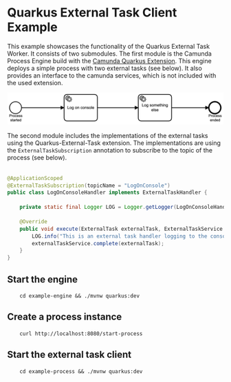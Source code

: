# Quarkus External Task Client Example

This example showcases the functionality of the Quarkus External Task Worker. 
It consists of two submodules. The first module is the Camunda Process Engine build with the [Camunda Quarkus Extension](https://github.com/camunda/camunda-bpm-platform/tree/master/quarkus-extension).
This engine deploys a simple process with two external tasks (see below).
It also provides an interface to the camunda services, which is not included with the used extension.

![Example Process](example-engine/src/main/resources/process.png)

The second module includes the implementations of the external tasks using the Quarkus-External-Task extension.
The implementations are using the ``ExternalTaskSubscription`` annotation to subscribe to the topic of the process (see below).

```java

@ApplicationScoped
@ExternalTaskSubscription(topicName = "LogOnConsole")
public class LogOnConsoleHandler implements ExternalTaskHandler {

    private static final Logger LOG = Logger.getLogger(LogOnConsoleHandler.class.getName());

    @Override
    public void execute(ExternalTask externalTask, ExternalTaskService externalTaskService) {
        LOG.info("This is an external task handler logging to the console");
        externalTaskService.complete(externalTask);
    }
}
```

## Start the engine

```
    cd example-engine && ./mvnw quarkus:dev
```

## Create a process instance

```
    curl http://localhost:8080/start-process
```

## Start the external task client

```
    cd example-process && ./mvnw quarkus:dev
```